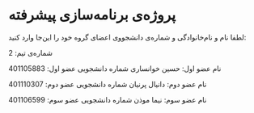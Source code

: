 # پروژه‌ی برنامه‌سازی پیشرفته
لطفا نام و نام‌خانوادگی و شماره‌ی دانشجووی اعضای گروه خود را این‌جا وارد کنید:

شماره‌ی تیم: 2

نام عضو اول: حسین خوانساری
شماره دانشجویی عضو اول: 401105883

نام عضو دوم: دانیال پرنیان
شماره دانشجویی عضو دوم: 401110307

نام عضو سوم: نیما موذن
شماره دانشجویی عضو سوم: 401106599
